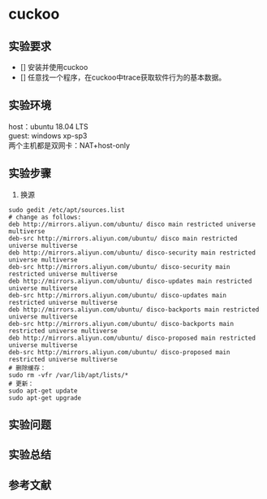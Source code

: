 # cuckoo
## 实验要求
- [] 安装并使用cuckoo
- [] 任意找一个程序，在cuckoo中trace获取软件行为的基本数据。
## 实验环境
host：ubuntu 18.04 LTS  
guest: windows xp-sp3  
两个主机都是双网卡：NAT+host-only
## 实验步骤
1. 换源
```
sudo gedit /etc/apt/sources.list
# change as follows:
deb http://mirrors.aliyun.com/ubuntu/ disco main restricted universe multiverse
deb-src http://mirrors.aliyun.com/ubuntu/ disco main restricted universe multiverse
deb http://mirrors.aliyun.com/ubuntu/ disco-security main restricted universe multiverse
deb-src http://mirrors.aliyun.com/ubuntu/ disco-security main restricted universe multiverse
deb http://mirrors.aliyun.com/ubuntu/ disco-updates main restricted universe multiverse
deb-src http://mirrors.aliyun.com/ubuntu/ disco-updates main restricted universe multiverse
deb http://mirrors.aliyun.com/ubuntu/ disco-backports main restricted universe multiverse
deb-src http://mirrors.aliyun.com/ubuntu/ disco-backports main restricted universe multiverse
deb http://mirrors.aliyun.com/ubuntu/ disco-proposed main restricted universe multiverse
deb-src http://mirrors.aliyun.com/ubuntu/ disco-proposed main restricted universe multiverse
# 删除缓存：
sudo rm -vfr /var/lib/apt/lists/*
# 更新：
sudo apt-get update
sudo apt-get upgrade
```
## 实验问题
## 实验总结
## 参考文献